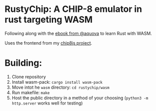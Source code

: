 # RustyChip: A CHIP-8 emulator in rust targeting WASM

Following along with the [ebook from @aquova](https://github.com/aquova/chip8-book) to learn Rust with WASM.

Uses the frontend from my [chip8js project](https://github.com/mnamie/chip8js).

# Building:

1. Clone repository
2. Install wasm-pack: `cargo install wasm-pack`
3. Move intot he `wasm` directory: `cd rustychip/wasm`
4. Run makefile: `make`
5. Host the public directory in a method of your choosing (`python3 -m http.server` works well for testing)